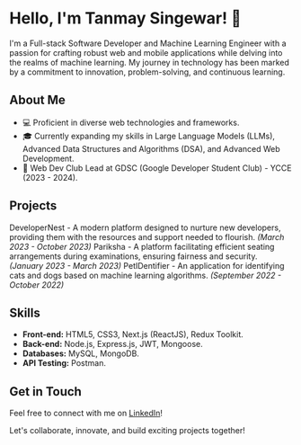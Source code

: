 # Hello, I'm Tanmay Singewar! 👋

I'm a Full-stack Software Developer and Machine Learning Engineer with a passion for crafting robust web and mobile applications while delving into the realms of machine learning. My journey in technology has been marked by a commitment to innovation, problem-solving, and continuous learning.

## About Me

- 💻 Proficient in diverse web technologies and frameworks.
- 🎓 Currently expanding my skills in Large Language Models (LLMs), Advanced Data Structures and Algorithms (DSA), and Advanced Web Development.
- 🚀 Web Dev Club Lead at GDSC (Google Developer Student Club) - YCCE (2023 - 2024).

## Projects
DeveloperNest - A modern platform designed to nurture new developers, providing them with the resources and support needed to flourish.
*(March 2023 - October 2023)*
Pariksha - A platform facilitating efficient seating arrangements during examinations, ensuring fairness and security.
*(January 2023 - March 2023)*
PetIDentifier - An application for identifying cats and dogs based on machine learning algorithms.
*(September 2022 - October 2022)*

## Skills

- **Front-end:** HTML5, CSS3, Next.js (ReactJS), Redux Toolkit.
- **Back-end:** Node.js, Express.js, JWT, Mongoose.
- **Databases:** MySQL, MongoDB.
- **API Testing:** Postman.

## Get in Touch

Feel free to connect with me on [LinkedIn](https://www.linkedin.com/in/tanmay-singewar/)!

Let's collaborate, innovate, and build exciting projects together!
